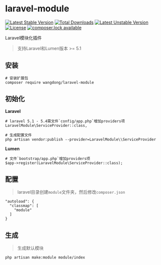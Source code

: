 # laravel-module

[![Latest Stable Version](https://poser.pugx.org/wangdong/laravel-module/version)](https://packagist.org/packages/wangdong/laravel-module)
[![Total Downloads](https://poser.pugx.org/wangdong/laravel-module/downloads)](https://packagist.org/packages/wangdong/laravel-module)
[![Latest Unstable Version](https://poser.pugx.org/wangdong/laravel-module/v/unstable)](//packagist.org/packages/wangdong/laravel-module)
[![License](https://poser.pugx.org/wangdong/laravel-module/license)](https://packagist.org/packages/wangdong/laravel-module)
[![composer.lock available](https://poser.pugx.org/wangdong/laravel-module/composerlock)](https://packagist.org/packages/wangdong/laravel-module)

Laravel模块化插件

> 支持Laravel和Lumen版本 >= 5.1

## 安装
```
# 安装扩展包
composer require wangdong/laravel-module
```

## 初始化

**Laravel**
```
# laravel 5.1 - 5.4需文件`config/app.php`增加providers项
LaravelModule\ServiceProvider::class,

# 生成配置文件
php artisan vendor:publish --provider=LaravelModule\\ServiceProvider
```

**Lumen**
```
# 文件`bootstrap/app.php`增加providers项
$app->register(LaravelModule\ServiceProvider::class);
```

## 配置

> laravel目录创建`module`文件夹，然后修改`composer.json`

```
"autoload": {
  "classmap": [
    "module"
  ]
}
```

## 生成

> 生成默认模块

```
php artisan make:module module/index
```
